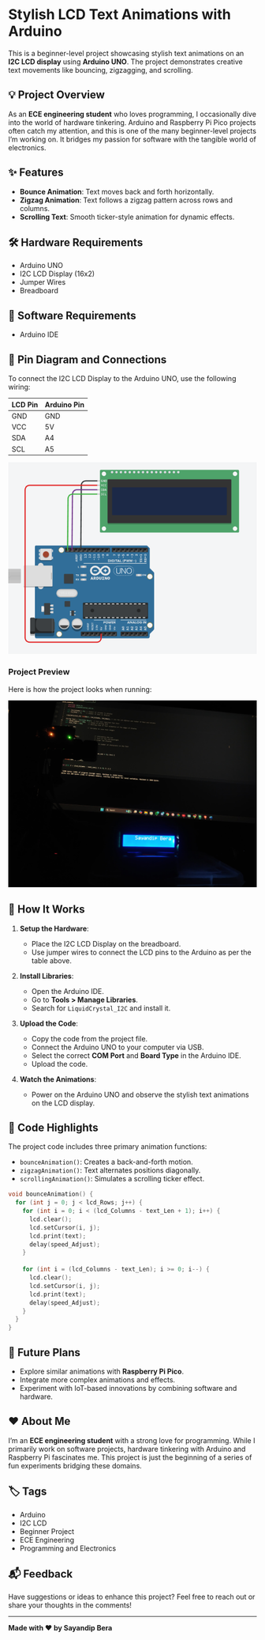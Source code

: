 # Stylish LCD Text Animations with Arduino

This is a beginner-level project showcasing stylish text animations on an **I2C LCD display** using **Arduino UNO**. The project demonstrates creative text movements like bouncing, zigzagging, and scrolling.

## 💡 Project Overview
As an **ECE engineering student** who loves programming, I occasionally dive into the world of hardware tinkering. Arduino and Raspberry Pi Pico projects often catch my attention, and this is one of the many beginner-level projects I’m working on. It bridges my passion for software with the tangible world of electronics.

## ✨ Features
- **Bounce Animation**: Text moves back and forth horizontally.
- **Zigzag Animation**: Text follows a zigzag pattern across rows and columns.
- **Scrolling Text**: Smooth ticker-style animation for dynamic effects.

## 🛠️ Hardware Requirements
- Arduino UNO
- I2C LCD Display (16x2)
- Jumper Wires
- Breadboard

## 🔧 Software Requirements
- Arduino IDE

## 🔌 Pin Diagram and Connections
To connect the I2C LCD Display to the Arduino UNO, use the following wiring:

| LCD Pin | Arduino Pin |
|---------|-------------|
| GND     | GND         |
| VCC     | 5V          |
| SDA     | A4          |
| SCL     | A5          |

![I2C LCD Connection Diagram](./pindiagram.png) 

### Project Preview
Here is how the project looks when running:

![Project Preview](./preview.jpg)


## 📜 How It Works
1. **Setup the Hardware**:
   - Place the I2C LCD Display on the breadboard.
   - Use jumper wires to connect the LCD pins to the Arduino as per the table above.

2. **Install Libraries**:
   - Open the Arduino IDE.
   - Go to **Tools > Manage Libraries**.
   - Search for `LiquidCrystal_I2C` and install it.

3. **Upload the Code**:
   - Copy the code from the project file.
   - Connect the Arduino UNO to your computer via USB.
   - Select the correct **COM Port** and **Board Type** in the Arduino IDE.
   - Upload the code.

4. **Watch the Animations**:
   - Power on the Arduino UNO and observe the stylish text animations on the LCD display.

## 📄 Code Highlights
The project code includes three primary animation functions:
- `bounceAnimation()`: Creates a back-and-forth motion.
- `zigzagAnimation()`: Text alternates positions diagonally.
- `scrollingAnimation()`: Simulates a scrolling ticker effect.

```cpp
void bounceAnimation() {
  for (int j = 0; j < lcd_Rows; j++) {
    for (int i = 0; i < (lcd_Columns - text_Len + 1); i++) {
      lcd.clear();
      lcd.setCursor(i, j);
      lcd.print(text);
      delay(speed_Adjust);
    }

    for (int i = (lcd_Columns - text_Len); i >= 0; i--) {
      lcd.clear();
      lcd.setCursor(i, j);
      lcd.print(text);
      delay(speed_Adjust);
    }
  }
}
```

## 🌱 Future Plans
- Explore similar animations with **Raspberry Pi Pico**.
- Integrate more complex animations and effects.
- Experiment with IoT-based innovations by combining software and hardware.

## ❤️ About Me
I’m an **ECE engineering student** with a strong love for programming. While I primarily work on software projects, hardware tinkering with Arduino and Raspberry Pi fascinates me. This project is just the beginning of a series of fun experiments bridging these domains.

## 🏷️ Tags
- Arduino
- I2C LCD
- Beginner Project
- ECE Engineering
- Programming and Electronics

## 📬 Feedback
Have suggestions or ideas to enhance this project? Feel free to reach out or share your thoughts in the comments!

---
**Made with ❤️ by Sayandip Bera**
